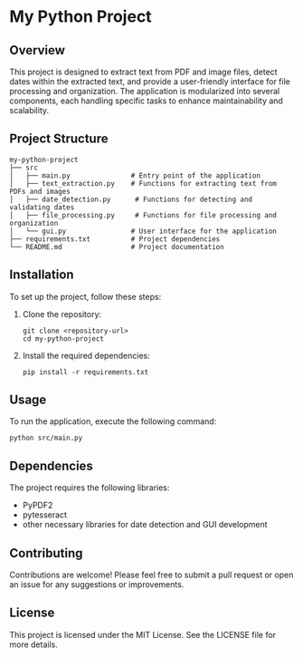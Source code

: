# My Python Project

## Overview
This project is designed to extract text from PDF and image files, detect dates within the extracted text, and provide a user-friendly interface for file processing and organization. The application is modularized into several components, each handling specific tasks to enhance maintainability and scalability.

## Project Structure
```
my-python-project
├── src
│   ├── main.py               # Entry point of the application
│   ├── text_extraction.py    # Functions for extracting text from PDFs and images
│   ├── date_detection.py      # Functions for detecting and validating dates
│   ├── file_processing.py     # Functions for file processing and organization
│   └── gui.py                # User interface for the application
├── requirements.txt          # Project dependencies
└── README.md                 # Project documentation
```

## Installation
To set up the project, follow these steps:

1. Clone the repository:
   ```
   git clone <repository-url>
   cd my-python-project
   ```

2. Install the required dependencies:
   ```
   pip install -r requirements.txt
   ```

## Usage
To run the application, execute the following command:
```
python src/main.py
```

## Dependencies
The project requires the following libraries:
- PyPDF2
- pytesseract
- other necessary libraries for date detection and GUI development

## Contributing
Contributions are welcome! Please feel free to submit a pull request or open an issue for any suggestions or improvements.

## License
This project is licensed under the MIT License. See the LICENSE file for more details.